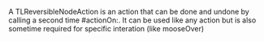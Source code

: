 A TLReversibleNodeAction is an action that can be done and undone by calling a second time #actionOn:. It can be used like any action but is also sometime required for specific interation (like mooseOver)
